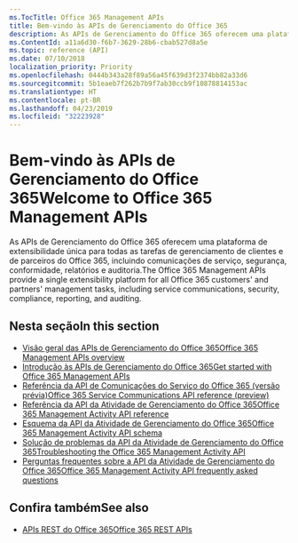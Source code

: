 ```yaml
---
ms.TocTitle: Office 365 Management APIs
title: Bem-vindo às APIs de Gerenciamento do Office 365
description: As APIs de Gerenciamento do Office 365 oferecem uma plataforma de extensibilidade única para todas as tarefas de gerenciamento de clientes e de parceiros do Office 365, incluindo comunicações de serviço, segurança, conformidade, relatórios e auditoria.
ms.ContentId: a11a6d30-f6b7-3629-28b6-cbab527d8a5e
ms.topic: reference (API)
ms.date: 07/10/2018
localization_priority: Priority
ms.openlocfilehash: 0444b343a28f89a56a45f639d3f2374bb82a33d6
ms.sourcegitcommit: 5b1eaeb7f262b7b9f7ab30ccb9f10878814153ac
ms.translationtype: HT
ms.contentlocale: pt-BR
ms.lasthandoff: 04/23/2019
ms.locfileid: "32223928"
---
```

# <a name="welcome-to-office-365-management-apis"></a><span data-ttu-id="c937c-103">Bem-vindo às APIs de Gerenciamento do Office 365</span><span class="sxs-lookup"><span data-stu-id="c937c-103">Welcome to Office 365 Management APIs</span></span>

<span data-ttu-id="c937c-104">As APIs de Gerenciamento do Office 365 oferecem uma plataforma de extensibilidade única para todas as tarefas de gerenciamento de clientes e de parceiros do Office 365, incluindo comunicações de serviço, segurança, conformidade, relatórios e auditoria.</span><span class="sxs-lookup"><span data-stu-id="c937c-104">The Office 365 Management APIs provide a single extensibility platform for all Office 365 customers' and partners' management tasks, including service communications, security, compliance, reporting, and auditing.</span></span>

## <a name="in-this-section"></a><span data-ttu-id="c937c-105">Nesta seção</span><span class="sxs-lookup"><span data-stu-id="c937c-105">In this section</span></span>

- [<span data-ttu-id="c937c-106">Visão geral das APIs de Gerenciamento do Office 365</span><span class="sxs-lookup"><span data-stu-id="c937c-106">Office 365 Management APIs overview</span></span>](office-365-management-apis-overview.md)
- [<span data-ttu-id="c937c-107">Introdução às APIs de Gerenciamento do Office 365</span><span class="sxs-lookup"><span data-stu-id="c937c-107">Get started with Office 365 Management APIs</span></span>](get-started-with-office-365-management-apis.md)
- [<span data-ttu-id="c937c-108">Referência da API de Comunicações do Serviço do Office 365 (versão prévia)</span><span class="sxs-lookup"><span data-stu-id="c937c-108">Office 365 Service Communications API reference (preview)</span></span>](office-365-service-communications-api-reference.md)
- [<span data-ttu-id="c937c-109">Referência da API da Atividade de Gerenciamento do Office 365</span><span class="sxs-lookup"><span data-stu-id="c937c-109">Office 365 Management Activity API reference</span></span>](office-365-management-activity-api-reference.md)
- [<span data-ttu-id="c937c-110">Esquema da API da Atividade de Gerenciamento do Office 365</span><span class="sxs-lookup"><span data-stu-id="c937c-110">Office 365 Management Activity API schema</span></span>](office-365-management-activity-api-schema.md)
- [<span data-ttu-id="c937c-111">Solução de problemas da API da Atividade de Gerenciamento do Office 365</span><span class="sxs-lookup"><span data-stu-id="c937c-111">Troubleshooting the Office 365 Management Activity API</span></span>](troubleshooting-the-office-365-management-activity-api.md)
- [<span data-ttu-id="c937c-112">Perguntas frequentes sobre a API da Atividade de Gerenciamento do Office 365</span><span class="sxs-lookup"><span data-stu-id="c937c-112">Office 365 Management Activity API frequently asked questions</span></span>](office-365-management-activity-api-faq.md)

## <a name="see-also"></a><span data-ttu-id="c937c-113">Confira também</span><span class="sxs-lookup"><span data-stu-id="c937c-113">See also</span></span>

- [<span data-ttu-id="c937c-114">APIs REST do Office 365</span><span class="sxs-lookup"><span data-stu-id="c937c-114">Office 365 REST APIs</span></span>](https://docs.microsoft.com/pt-BR/previous-versions/office/office-365-api/how-to/platform-development-overview)
